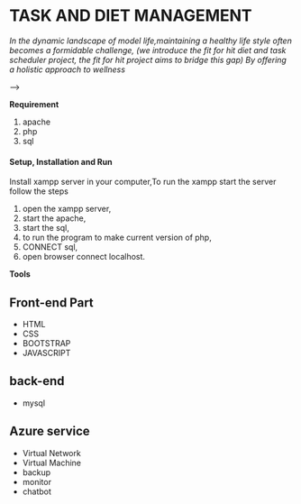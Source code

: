 # TASK AND DIET MANAGEMENT



*In the dynamic landscape of model life,maintaining a healthy life style often becomes a formidable challenge, (we introduce the fit for hit diet and task scheduler project, the fit for hit project aims to bridge this gap) By offering a holistic approach to wellness*  


-->

**Requirement**
  
  1. apache
  2. php 
  3. sql


#### Setup, Installation and Run

 Install xampp server in your computer,To run the xampp 
 start the server follow the steps
 
 1. open the xampp server,
 2. start the apache,
 3. start the sql,
 4. to run the program to make current version of php,
 5. CONNECT sql,
 6. open browser connect localhost.
 

**Tools**
## Front-end Part
* HTML
* CSS
* BOOTSTRAP
* JAVASCRIPT

## back-end
* mysql
## Azure service 
* Virtual Network
* Virtual Machine
* backup
* monitor
* chatbot

